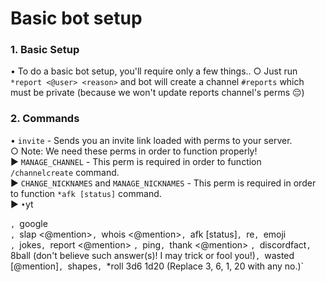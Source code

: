 # Basic bot setup

### 1. Basic Setup

• To do a basic bot setup, you'll require only a few things..
  ○ Just run `*report <@user> <reason>` and bot will create a channel `#reports` which must be private (because we won't update reports channel's perms 😔)
  
### 2. Commands
• `invite` - Sends you an invite link loaded with perms to your server. <br>
  ○ Note: We need these perms in order to function properly! <br>
  ► `MANAGE_CHANNEL` - This perm is required in order to function `/channelcreate` command. <br>
  ► `CHANGE_NICKNAMES` and `MANAGE_NICKNAMES` - This perm is required in order to function `*afk [status]` command. <br>
  ► `
• `yt <search>`, `google <search>`, `slap <@mention>`, `whois <@mention>`, `afk [status]`, `re`, `emoji <search>`, `jokes`, `report <@mention> <reason>`, `ping`, `thank <@mention> <reason>`, `discordfact`, `8ball <question>(don't believe such answer(s)! I may trick or fool you!)`, `wasted [@mention]`, `shapes`, `*roll 3d6 1d20 (Replace 3, 6, 1, 20 with any no.)`



